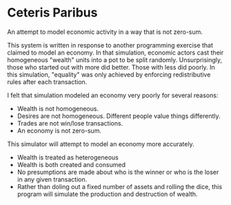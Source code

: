 Ceteris Paribus
===============

An attempt to model economic activity in a way that is not zero-sum.

This system is written in response to another programming exercise that claimed to model an economy. In that simulation, economic actors cast their homogeneous "wealth" units into a pot to be split randomly. Unsurprisingly, those who started out with more did better. Those with less did poorly. In this simulation, "equality" was only achieved by enforcing redistributive rules after each transaction.

I felt that simulation modeled an economy very poorly for several reasons:

* Wealth is not homogeneous.
* Desires are not homogeneous. Different people value things differently.
* Trades are not win/lose transactions.
* An economy is not zero-sum.

This simulator will attempt to model an economy more accurately.

* Wealth is treated as heterogeneous
* Wealth is both created and consumed
* No presumptions are made about who is the winner or who is the loser in any given transaction.
* Rather than doling out a fixed number of assets and rolling the dice, this program will simulate the production and destruction of wealth.